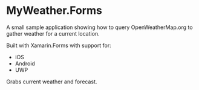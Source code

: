 # MyWeather.Forms

A small sample application showing how to query OpenWeatherMap.org to gather weather for a current location.

Built with Xamarin.Forms with support for:
* iOS
* Android
* UWP

Grabs current weather and forecast.
